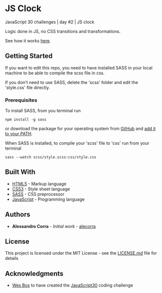 # JS Clock

JavaScript 30 challenges | day #2 | JS clock

Logic done in JS, no CSS transitions and transformations.

See how it works [here](https://codepen.io/codeat40/pen/BapOyZb).

## Getting Started

If you want to edit this repo, you need to have installed SASS in your local machine to be able to compile the scss file in css.

If you don't need to use SASS, delete the 'scss' folder and edit the 'style.css' file directly.

### Prerequisites

To install SASS, from you terminal run

```
npm install -g sass
```

or download the package for your operating system from [GitHub](https://github.com/sass/dart-sass/releases/tag/1.32.8) and [add it to your PATH](https://katiek2.github.io/path-doc/).

When SASS is installed, to compile your 'scss' file to 'css' run from your terminal

```
sass --watch scss/style.scss:css/style.css
```

## Built With

- [HTML5](https://developer.mozilla.org/en-US/docs/Web/Guide/HTML/HTML5) - Markup language
- [CSS3](https://www.w3schools.com/css/) - Style sheet language
- [SASS](https://sass-lang.com/) - CSS preprocessor
- [JavaScript](https://www.javascript.com/) - Programming language

## Authors

- **Alessandro Corra** - _Initial work_ - [alecorra](https://github.com/alecorra)

## License

This project is licensed under the MIT License - see the [LICENSE.md](LICENSE.md) file for details

## Acknowledgments

- [Wes Bos](https://twitter.com/wesbos) to have created the [JavaScript30](https://javascript30.com/) coding challenge
